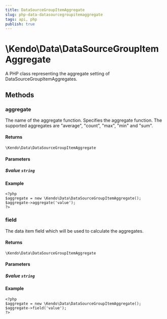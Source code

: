 ```yaml
---
title: DataSourceGroupItemAggregate
slug: php-data-datasourcegroupitemaggregate
tags: api, php
publish: true
---
```


# \Kendo\Data\DataSourceGroupItemAggregate

A PHP class representing the aggregate setting of DataSourceGroupItemAggregates.


## Methods

### aggregate
The name of the aggregate function. Specifies the aggregate function. The supported aggregates are "average", "count", "max", "min" and "sum".

#### Returns
`\Kendo\Data\DataSourceGroupItemAggregate`

#### Parameters

##### $value `string`



#### Example 
    <?php
    $aggregate = new \Kendo\Data\DataSourceGroupItemAggregate();
    $aggregate->aggregate('value');
    ?>

### field
The data item field which will be used to calculate the aggregates.

#### Returns
`\Kendo\Data\DataSourceGroupItemAggregate`

#### Parameters

##### $value `string`



#### Example 
    <?php
    $aggregate = new \Kendo\Data\DataSourceGroupItemAggregate();
    $aggregate->field('value');
    ?>

